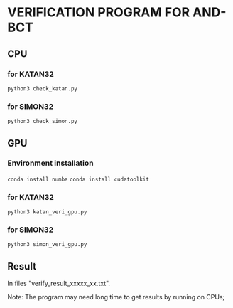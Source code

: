 # VERIFICATION PROGRAM FOR AND-BCT


## CPU

### for KATAN32

```python3 check_katan.py```

### for SIMON32

```python3 check_simon.py```

## GPU

### Environment installation

```conda install numba```
```conda install cudatoolkit```

### for KATAN32

```python3 katan_veri_gpu.py```

### for SIMON32

```python3 simon_veri_gpu.py```


## Result

In files "verify_result_xxxxx_xx.txt".

Note: The program may need long time to get results by running on CPUs;




